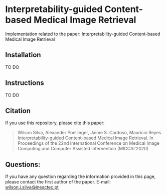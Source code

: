 # Interpretability-guided Content-based Medical Image Retrieval
Implementation related to the paper: Interpretability-guided Content-based Medical Image Retrieval

## Installation 
TO DO

## Instructions 
TO DO

## Citation
If you use this repository, please cite this paper:
> Wilson Silva, Alexander Poellinger, Jaime S. Cardoso, Mauricio Reyes. Interpretability-guided Content-based Medical Image Retrieval. In Proceedings of the 22nd International Conference on Medical Image Computing and Computer Assisted Intervention (MICCAI'2020)

## Questions: 
If you have any question regarding the information provided in this page, please contact the first author of the paper. E-mail: wilson.j.silva@inesctec.pt
